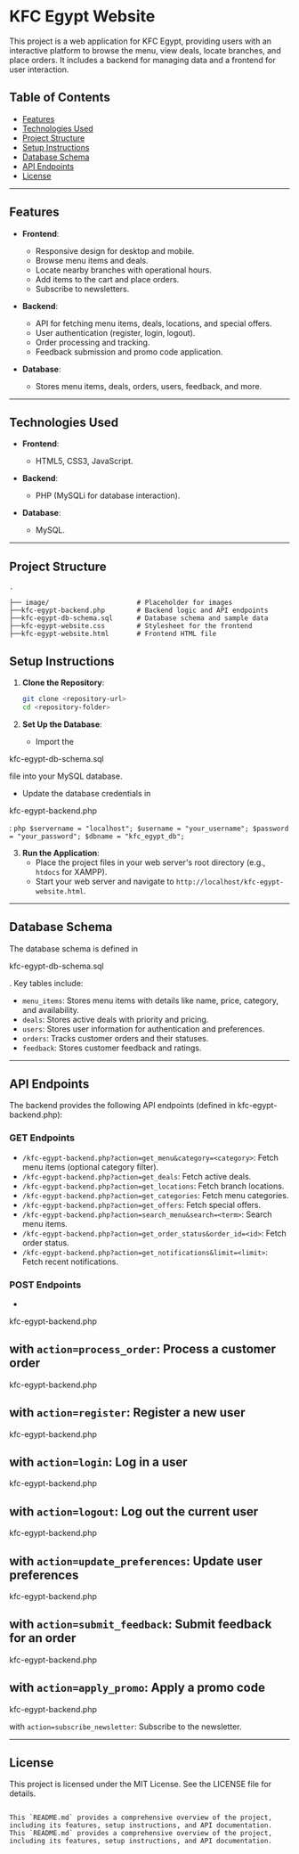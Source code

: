 # KFC Egypt Website

This project is a web application for KFC Egypt, providing users with an interactive platform to browse the menu, view deals, locate branches, and place orders. It includes a backend for managing data and a frontend for user interaction.

## Table of Contents

- [Features](#features)
- [Technologies Used](#technologies-used)
- [Project Structure](#project-structure)
- [Setup Instructions](#setup-instructions)
- [Database Schema](#database-schema)
- [API Endpoints](#api-endpoints)
- [License](#license)

---

## Features

- **Frontend**:
  - Responsive design for desktop and mobile.
  - Browse menu items and deals.
  - Locate nearby branches with operational hours.
  - Add items to the cart and place orders.
  - Subscribe to newsletters.

- **Backend**:
  - API for fetching menu items, deals, locations, and special offers.
  - User authentication (register, login, logout).
  - Order processing and tracking.
  - Feedback submission and promo code application.

- **Database**:
  - Stores menu items, deals, orders, users, feedback, and more.

---

## Technologies Used

- **Frontend**:
  - HTML5, CSS3, JavaScript.

- **Backend**:
  - PHP (MySQLi for database interaction).

- **Database**:
  - MySQL.

---

## Project Structure
```
.

├── image/                      # Placeholder for images
├──kfc-egypt-backend.php        # Backend logic and API endpoints
├──kfc-egypt-db-schema.sql      # Database schema and sample data
├──kfc-egypt-website.css        # Stylesheet for the frontend
├──kfc-egypt-website.html       # Frontend HTML file
```

## Setup Instructions

1. **Clone the Repository**:

   ```bash
   git clone <repository-url>
   cd <repository-folder>
   ```

2. **Set Up the Database**:
   - Import the

kfc-egypt-db-schema.sql

 file into your MySQL database.

- Update the database credentials in

kfc-egypt-backend.php

:
     ```php
     $servername = "localhost";
     $username = "your_username";
     $password = "your_password";
     $dbname = "kfc_egypt_db";
     ```

3. **Run the Application**:
   - Place the project files in your web server's root directory (e.g., `htdocs` for XAMPP).
   - Start your web server and navigate to `http://localhost/kfc-egypt-website.html`.

---

## Database Schema

The database schema is defined in

kfc-egypt-db-schema.sql

. Key tables include:

- `menu_items`: Stores menu items with details like name, price, category, and availability.
- `deals`: Stores active deals with priority and pricing.
- `users`: Stores user information for authentication and preferences.
- `orders`: Tracks customer orders and their statuses.
- `feedback`: Stores customer feedback and ratings.

---

## API Endpoints

The backend provides the following API endpoints (defined in kfc-egypt-backend.php):

### GET Endpoints

- `/kfc-egypt-backend.php?action=get_menu&category=<category>`: Fetch menu items (optional category filter).
- `/kfc-egypt-backend.php?action=get_deals`: Fetch active deals.
- `/kfc-egypt-backend.php?action=get_locations`: Fetch branch locations.
- `/kfc-egypt-backend.php?action=get_categories`: Fetch menu categories.
- `/kfc-egypt-backend.php?action=get_offers`: Fetch special offers.
- `/kfc-egypt-backend.php?action=search_menu&search=<term>`: Search menu items.
- `/kfc-egypt-backend.php?action=get_order_status&order_id=<id>`: Fetch order status.
- `/kfc-egypt-backend.php?action=get_notifications&limit=<limit>`: Fetch recent notifications.

### POST Endpoints

-

kfc-egypt-backend.php

with `action=process_order`: Process a customer order
-

kfc-egypt-backend.php

with `action=register`: Register a new user
-

kfc-egypt-backend.php

with `action=login`: Log in a user
-

kfc-egypt-backend.php

with `action=logout`: Log out the current user
-

kfc-egypt-backend.php

with `action=update_preferences`: Update user preferences
-

kfc-egypt-backend.php

with `action=submit_feedback`: Submit feedback for an order
-

kfc-egypt-backend.php

with `action=apply_promo`: Apply a promo code
-

kfc-egypt-backend.php

 with `action=subscribe_newsletter`: Subscribe to the newsletter.

---

## License

This project is licensed under the MIT License. See the LICENSE file for details.

```

This `README.md` provides a comprehensive overview of the project, including its features, setup instructions, and API documentation.
This `README.md` provides a comprehensive overview of the project, including its features, setup instructions, and API documentation.
